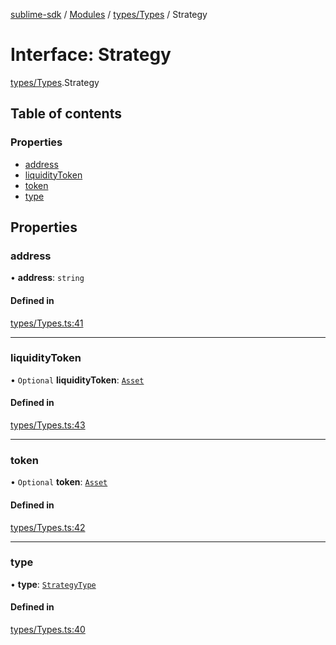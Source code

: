 [sublime-sdk](../README.md) / [Modules](../modules.md) / [types/Types](../modules/types_Types.md) / Strategy

# Interface: Strategy

[types/Types](../modules/types_Types.md).Strategy

## Table of contents

### Properties

- [address](types_Types.Strategy.md#address)
- [liquidityToken](types_Types.Strategy.md#liquiditytoken)
- [token](types_Types.Strategy.md#token)
- [type](types_Types.Strategy.md#type)

## Properties

### address

• **address**: `string`

#### Defined in

[types/Types.ts:41](https://github.com/sublime-finance/sublime-sdk/blob/044b118/src/types/Types.ts#L41)

___

### liquidityToken

• `Optional` **liquidityToken**: [`Asset`](types_Types.Asset.md)

#### Defined in

[types/Types.ts:43](https://github.com/sublime-finance/sublime-sdk/blob/044b118/src/types/Types.ts#L43)

___

### token

• `Optional` **token**: [`Asset`](types_Types.Asset.md)

#### Defined in

[types/Types.ts:42](https://github.com/sublime-finance/sublime-sdk/blob/044b118/src/types/Types.ts#L42)

___

### type

• **type**: [`StrategyType`](../enums/types_Types.StrategyType.md)

#### Defined in

[types/Types.ts:40](https://github.com/sublime-finance/sublime-sdk/blob/044b118/src/types/Types.ts#L40)
